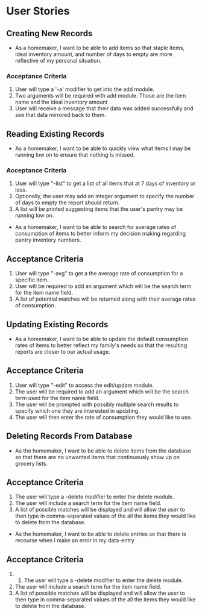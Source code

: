 User Stories
============

Creating New Records
--------------------
* As a homemaker, I want to be able to add items so that staple items, ideal inventory amount, and number of days to empty are more reflective of my personal situation.
### Acceptance Criteria
1. User will type a '-a' modifier to get into the add module. 
2. Two arguments will be required with add module. Those are the item name and the ideal inventory amount
3. User will receive a message that their data was added successfully and see that data mirrored back to them.

Reading Existing Records
------------------------
* As a homemaker, I want to be able to quickly view what items I may be running low on to ensure that nothing is missed.
### Acceptance Criteria
1.  User will type "-list" to get a list of all items that at 7 days of inventory or less.
2.  Optionally, the user may add an integer argument to specify the number of days to empty the report should return.
3.  A list will be printed suggesting items that the user's pantry may be running low on.
* As a homemaker, I want to be able to search for average rates of consumption of items to better inform my decision making regarding pantry inventory numbers.
## Acceptance Criteria
1. User will type "-avg" to get a the average rate of consumption for a specific item.
2. User will be required to add an argument which will be the search term for the item name field.
3. A list of potential matches will be returned along with their average rates of consumption.

Updating Existing Records
-------------------------
* As a homemaker, I want to be able to update the default consumption rates of items to better reflect my family's needs so that the resulting reports are closer to our actual usage.
## Acceptance Criteria
1. User will type "-edit" to access the edit/update module.
2. The user will be required to add an argument which will be the search term used for the item name field.
3. The user will be prompted with possibly multiple search results to specify which one they are interested in updating.
4. The user will then enter the rate of consumption they would like to use.

Deleting Records From Database
------------------------------
* As the homemaker, I want to be able to delete items from the database so that there are no unwanted items that continuously show up on grocery lists.  
## Acceptance Criteria
1. The user will type a -delete modifier to enter the delete module.
2. The user will include a search term for the item name field.
3. A list of possible matches will be displayed and will allow the user to then type in comma-separated values of the all the items they would like to delete from the database.
* As the homemaker, I want to be able to delete entries so that there is recourse when I make an error in my data-entry.
## Acceptance Criteria
1. 1. The user will type a -delete modifier to enter the delete module.
2. The user will include a search term for the item name field.
3. A list of possible matches will be displayed and will allow the user to then type in comma-separated values of the all the items they would like to delete from the database.

